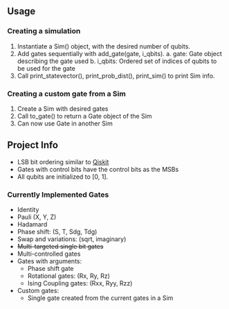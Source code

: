 ## Usage

### Creating a simulation

1. Instantiate a Sim() object, with the desired number of qubits.
2. Add gates sequentially with add_gate(gate, i_qbits).
    a. gate: Gate object describing the gate used
    b. i_qbits: Ordered set of indices of qubits to be used for the gate
3. Call print_statevector(), print_prob_dist(), print_sim() to print Sim info.

### Creating a custom gate from a Sim

1. Create a Sim with desired gates
2. Call to_gate() to return a Gate object of the Sim
3. Can now use Gate in another Sim

## Project Info

* LSB bit ordering similar to [Qiskit](https://qiskit.org/documentation/tutorials/circuits/3_summary_of_quantum_operations.html#Basis-vector-ordering-in-Qiskit)
* Gates with control bits have the control bits as the MSBs
* All qubits are initialized to [0, 1].

### Currently Implemented Gates

* Identity
* Pauli (X, Y, Z)
* Hadamard
* Phase shift: (S, T, Sdg, Tdg)
* Swap and variations: (sqrt, imaginary)
* ~~Multi-targeted single bit gates~~
* Multi-controlled gates
* Gates with arguments:
    * Phase shift gate
    * Rotational gates: (Rx, Ry, Rz)
    * Ising Coupling gates: (Rxx, Ryy, Rzz)
* Custom gates:
    * Single gate created from the current gates in a Sim